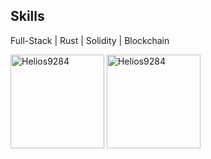 <p align="center">
<!--   <div>
    <h2> About Me</h2>
    <p> ╰┈➤ Full-stack blockchain engineer</p>
    <p> ╰┈➤ Goal: Client's satisfication </p>
    <p> ╰┈➤ Solving problems like madman</p>
    <p> ╰┈➤ Passionate with learning new techs</p>
    <p> ╰┈➤ Prefer perfectionism</p>
  </div>  -->
  <div>
  <h2> Skills</h2>
  <p>Full-Stack | Rust | Solidity | Blockchain</p></div>

<p>
  <img height = "150em"  src="https://github-readme-stats.vercel.app/api/top-langs?username=helios9284&show_icons=true&locale=en&layout=compact&theme=one_dark_pro" alt="Helios9284" />
  <img height = "150em"  src="https://github-readme-stats.vercel.app/api?username=helios9284&theme=one_dark_pro&show_icons=true&locale=en" alt="Helios9284" />
<!--   <img height = "150em"  src="https://github-readme-streak-stats.herokuapp.com/?user=helios9284&theme=one_dark_pro" alt="Helios9284" /> -->
</p>
